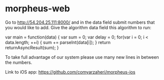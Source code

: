 morpheus-web
============

Go to http://54.204.25.111:8000/ and in the data field submit numbers that you
would like to add. Give the algorithm data field this algorithm to run:

var main = function(data) {
    var sum = 0;
    var delay = 0;
    for(var i = 0; i < data.length; ++i) {
        sum += parseInt(data[i]);
    }
    return returnAsyncResult(sum);
}

To take full advantage of our system please use many new lines in between the
numbers.

Link to iOS app: https://github.com/comyarzaheri/morpheus-ios
